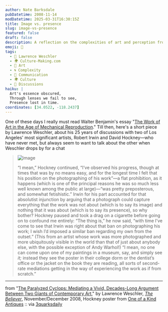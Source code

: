 ```yaml
---
author: Nate Barksdale
pubDatetime: 2008-11-14
modDatetime: 2025-03-31T16:30:15Z
title: Image vs. presence
slug: image-vs-presence
featured: false
draft: false
description: A reflection on the complexities of art and perception from Lawrence Weschler's dialogues with David Hockney and Robert Irwin.
emoji: 🎨
tags:
  - 📖 Lawrence Weschler
  - 🌍 Culture-Making.com
  - 🎨 Art
  - 🌀 Complexity
  - 💬 Communication
  - 🌍 Culture
  - 📖 Discussions
haiku: |
  Art's essence obscured,  
  Through lenses we fail to see,  
  Presence lost in time.
coordinates: [34.0522, -118.2437]
---
```


One of these days I really must read Walter Benjamin's essay "[The Work of Art in the Age of Mechanical Reproduction](http://en.wikipedia.org/wiki/The_Work_of_Art_in_the_Age_of_Mechanical_Reproduction)." Till then, here's a short piece by Lawrence Weschler, about his 25 years of discussions with two of Los Angeles' most significant artists, Robert Irwin and David Hockney—who have never met, but always seem to want to talk about the other when Weschler drops by for a chat

> ![image](http://culture-making.com/media/5374_david_hockney_print_1_210.jpg)
>
> “I mean,” Hockney continued, “I’ve observed his progress, though at times that was by no means easy, and for the longest time I felt that his position on the photographing of his work”—a flat prohibition, as it happens (which is one of the principal reasons he was so much less well known among the public at large)—“was pretty preposterous, and somewhat fetishistic.” Irwin for his part accounted for that absolutist injunction by arguing that a photograph could capture everything that the work was not about (which is to say its image) and nothing that it was about (which is to say its presence), so why bother?
> Hockney paused and took a drag on a cigarette before going on to confound me entirely: “The thing is,” he now said, “with time I’ve come to see that Irwin was right about that ban on photographing his work; I wish I’d imposed a similar ban regarding my own from the outset.” (This from an artist whose work was more photographed and more ubiquitously visible in the world than that of just about anybody else, with the possible exception of Andy Warhol!) “I mean, no one can come upon one of my paintings in a museum, say, and simply see _it;_ instead they see the poster in their college dorm or the dentist’s office or the jacket on the book they are reading, all sorts of second-rate mediations getting in the way of experiencing the work as if from scratch.”

---

from "[The Paralyzed Cyclops: Mediating a Vivid, Decades-Long Argument Between Two Giants of Contemporary Art](http://web.archive.org/web/20210415073833/https://believermag.com/issues/200811/?read=article_weschler)," by Lawrence Weschler, [_The Believer_](http://web.archive.org/web/20210415073833/https://believermag.com/issues/200811/?read=article_weschler), November/December 2008, Hockney poster from [One of a Kind Antiques](http://www.oneofakindantiques.com/catalog/5374_david_hockney_print_sun_for_1954__to_1977_exhibition_poster_1979_1.htm) :: via [3quarksdaily](http://web.archive.org/web/20210417082108/https://3quarksdaily.blogs.com/3quarksdaily/2008/11/weschler-irwin.html)
